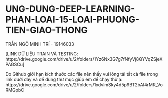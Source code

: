 # UNG-DUNG-DEEP-LEARNING-PHAN-LOAI-15-LOAI-PHUONG-TIEN-GIAO-THONG
<p>TRẦN NGÔ MINH TRÍ - 19146033</p>
<p>[LINK DỮ LIỆU TRAIN VÀ TESTING: https://drive.google.com/drive/u/2/folders/1Yz6Nx3G7g7fNfyVj8QYVqZSjeXPAGSCu]</p>
<p>Do Github giới hạn kích thước các file nên thầy vui lòng tải tất cả file trong link dưới đây và để dùng thư mục giúp em để chạy thử ạ:
https://drive.google.com/drive/u/2/folders/1xdvlmSky4d5p9BT2bAI4rMR_VoRMGpbC</p>
